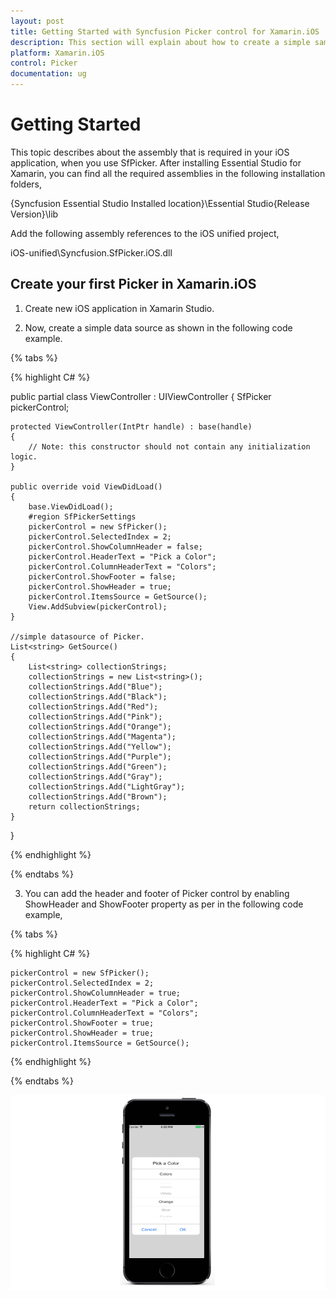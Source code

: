 ```yaml
---
layout: post
title: Getting Started with Syncfusion Picker control for Xamarin.iOS
description: This section will explain about how to create a simple sample using Syncfusion Picker control for Xamarin.iOS platform.
platform: Xamarin.iOS
control: Picker
documentation: ug
---
```


# Getting Started

This topic describes about the assembly that is required in your iOS application, when you use SfPicker. After installing Essential Studio for Xamarin, you can find all the required assemblies in the following installation folders,

{Syncfusion Essential Studio Installed location}\Essential Studio{Release Version}\lib

Add the following assembly references to the iOS unified project,

iOS-unified\Syncfusion.SfPicker.iOS.dll

## Create your first Picker in Xamarin.iOS

1) Create new iOS application in Xamarin Studio.

2) Now, create a simple data source as shown in the following code example.

{% tabs %}

{% highlight C# %}

public partial class ViewController : UIViewController
{
    SfPicker pickerControl;

    protected ViewController(IntPtr handle) : base(handle)
    {
        // Note: this constructor should not contain any initialization logic.
    }

    public override void ViewDidLoad()
    {
        base.ViewDidLoad();
        #region SfPickerSettings
        pickerControl = new SfPicker();
        pickerControl.SelectedIndex = 2;
        pickerControl.ShowColumnHeader = false;
        pickerControl.HeaderText = "Pick a Color";
        pickerControl.ColumnHeaderText = "Colors";
        pickerControl.ShowFooter = false;
        pickerControl.ShowHeader = true;
        pickerControl.ItemsSource = GetSource();
        View.AddSubview(pickerControl);
    }

    //simple datasource of Picker.
    List<string> GetSource()
    {
        List<string> collectionStrings;
        collectionStrings = new List<string>();
        collectionStrings.Add("Blue");
        collectionStrings.Add("Black");
        collectionStrings.Add("Red");
        collectionStrings.Add("Pink");
        collectionStrings.Add("Orange");
        collectionStrings.Add("Magenta");
        collectionStrings.Add("Yellow");
        collectionStrings.Add("Purple");
        collectionStrings.Add("Green");
        collectionStrings.Add("Gray");
        collectionStrings.Add("LightGray");
        collectionStrings.Add("Brown");
        return collectionStrings;
    }
}

{% endhighlight %}

{% endtabs %}

3) You can add the header and footer of Picker control by enabling ShowHeader and ShowFooter property as per in the following code example,

{% tabs %}

{% highlight C# %}

    pickerControl = new SfPicker();
    pickerControl.SelectedIndex = 2;
    pickerControl.ShowColumnHeader = true;
    pickerControl.HeaderText = "Pick a Color";
    pickerControl.ColumnHeaderText = "Colors";
    pickerControl.ShowFooter = true;
    pickerControl.ShowHeader = true;
    pickerControl.ItemsSource = GetSource();

{% endhighlight %}

{% endtabs %}

![GettingStarted](images/gettingstarted.png)
